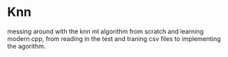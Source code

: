 # Knn

messing around with the knn ml algorithm from scratch and learning modern cpp, from reading in the test and traning csv files to implementing the agorithm.